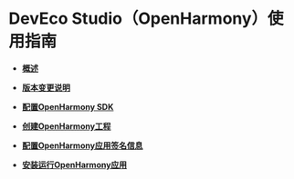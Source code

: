 # DevEco Studio（OpenHarmony）使用指南<a name="ZH-CN_TOPIC_0000001163049851"></a>

-   **[概述](deveco-studio-overview.md)**  

-   **[版本变更说明](deveco-studio-release-notes.md)**  

-   **[配置OpenHarmony SDK](configuring-openharmony-sdk.md)**  

-   **[创建OpenHarmony工程](create-openharmony-project.md)**  

-   **[配置OpenHarmony应用签名信息](configuring-openharmony-app-signature.md)**  

-   **[安装运行OpenHarmony应用](installing-openharmony-app.md)**  


